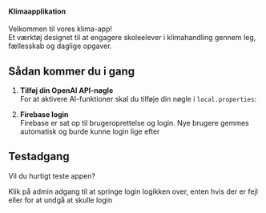 ####  Klimaapplikation

Velkommen til vores klima-app!  
Et værktøj designet til at engagere skoleelever i klimahandling gennem leg, fællesskab og daglige opgaver.

## Sådan kommer du i gang

1. **Tilføj din OpenAI API-nøgle**  
   For at aktivere AI-funktioner skal du tilføje din nøgle i `local.properties`:

2. **Firebase login**  
Firebase er sat op til brugeroprettelse og login. Nye brugere gemmes automatisk og burde kunne login lige efter

## Testadgang
Vil du hurtigt teste appen?

Klik på admin adgang til at springe login logikken over, enten hvis der er fejl eller for at undgå at skulle login
